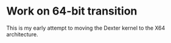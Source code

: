 
# Work on 64-bit transition
This is my early attempt to moving the Dexter kernel to the X64 architecture. 
